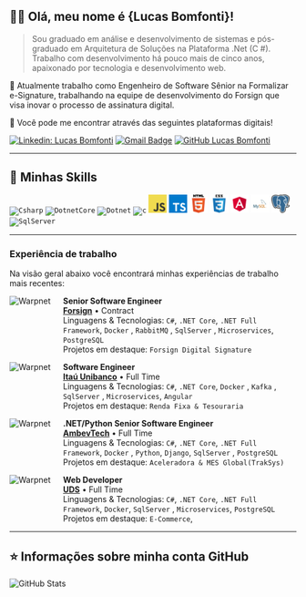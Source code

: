 ## 👨‍💻 Olá, meu nome é <strong>{Lucas Bomfonti}!</strong>

> Sou graduado em análise e desenvolvimento de sistemas e pós-graduado em Arquitetura de Soluções na Plataforma .Net (C #).
  Trabalho com desenvolvimento há pouco mais de cinco anos, apaixonado por tecnologia e desenvolvimento web.

🔭 Atualmente trabalho como Engenheiro de Software Sênior na Formalizar e-Signature, trabalhando na equipe de desenvolvimento do Forsign que visa inovar o processo de assinatura digital.

💬 Você pode me encontrar através das seguintes plataformas digitais!

[![Linkedin: Lucas Bomfonti](https://img.shields.io/badge/-Linkedin-blue?style=flat-square&logo=Linkedin&logoColor=white&link=https://www.linkedin.com/in/lucas-bomfonti-893503183/)](https://www.linkedin.com/in/lucas-bomfonti-893503183/)
[![Gmail Badge](https://img.shields.io/badge/-Gmail-006bed?style=flat-square&logo=Gmail&logoColor=white&link=mailto:lucasbonfonti846@gmail.com)](mailto:lucasbonfonti846@gmail.com)
[![GitHub Lucas Bomfonti]( https://img.shields.io/github/followers/lucasbomfonti?label=follow&style=social)](https://github.com/lucasbomfonti)

----

## 🚀 Minhas Skills

<code><img height="32" src="https://cdn.jsdelivr.net/gh/devicons/devicon/icons/csharp/csharp-original.svg" alt="Csharp"/></code>
<code><img height="32" src="https://cdn.jsdelivr.net/gh/devicons/devicon/icons/dotnetcore/dotnetcore-original.svg" alt="DotnetCore"/></code>
<code><img height="32" src="https://cdn.jsdelivr.net/gh/devicons/devicon/icons/dot-net/dot-net-plain-wordmark.svg" alt="Dotnet"/></code>
<code><img height="32" src="https://cdn.iconscout.com/icon/free/png-512/c-programming-569564.png" alt="c"/></code>
<code><img height="32" src="https://raw.githubusercontent.com/github/explore/80688e429a7d4ef2fca1e82350fe8e3517d3494d/topics/javascript/javascript.png" alt="Javascript"/></code>
<code><img height="32" src="https://raw.githubusercontent.com/github/explore/80688e429a7d4ef2fca1e82350fe8e3517d3494d/topics/typescript/typescript.png" alt="Typescript"/></code>
<code><img height="32" src="https://raw.githubusercontent.com/github/explore/80688e429a7d4ef2fca1e82350fe8e3517d3494d/topics/html/html.png" alt="HTML5"/></code>
<code><img height="32" src="https://raw.githubusercontent.com/github/explore/80688e429a7d4ef2fca1e82350fe8e3517d3494d/topics/css/css.png" alt="CSS"/></code>
<code><img height="32" src="https://raw.githubusercontent.com/github/explore/80688e429a7d4ef2fca1e82350fe8e3517d3494d/topics/angular/angular.png" alt="Angular"/></code>
<code><img height="32" src="https://raw.githubusercontent.com/github/explore/80688e429a7d4ef2fca1e82350fe8e3517d3494d/topics/mysql/mysql.png" alt="MySQL"/></code>
<code><img height="32" src="https://raw.githubusercontent.com/github/explore/80688e429a7d4ef2fca1e82350fe8e3517d3494d/topics/postgresql/postgresql.png" alt="PostegreSQL"/></code>
<code><img height="32" src="https://cdn.jsdelivr.net/gh/devicons/devicon/icons/microsoftsqlserver/microsoftsqlserver-plain-wordmark.svg" alt="SqlServer"/></code>

---

### Experiência de trabalho
Na visão geral abaixo você encontrará minhas experiências de trabalho mais recentes:

[<img align="left" height="94px" width="94px" alt="Warpnet" src="https://media-exp1.licdn.com/dms/image/C4D0BAQFJUHmDNfhPgA/company-logo_200_200/0/1656102175856?e=1664409600&v=beta&t=pn5lQmcQlt6qWJw5KwzvT8iAmYw2Dg7Y6ve0Ms6SqTc"/>](https://www.forsign.digital/)
**Senior Software Engineer** \
[**Forsign**](https://www.forsign.digital/) • Contract \
Linguagens & Tecnologias: `C#`, `.NET Core`, `.NET Full Framework`, `Docker` , `RabbitMQ` , `SqlServer` , `Microservices`, `PostgreSQL`\
Projetos em destaque: `Forsign Digital Signature`
<br/>

[<img align="left" height="94px" width="94px" alt="Warpnet" src="https://media-exp1.licdn.com/dms/image/C4D0BAQErJMMxLBtgFQ/company-logo_200_200/0/1655150371889?e=1664409600&v=beta&t=8PCcrMdnFkb39S-tS6ZhQJfVuntFwK524r_C59qy_hM"/>](https://www.linkedin.com/company/itau/)
**Software Engineer** \
[**Itaú Unibanco**](https://www.linkedin.com/company/itau/) • Full Time \
Linguagens & Tecnologias: `C#`, `.NET Core`, `Docker` , `Kafka` , `SqlServer` , `Microservices`, `Angular`\
Projetos em destaque: `Renda Fixa & Tesouraria`
<br/>

[<img align="left" height="94px" width="94px" alt="Warpnet" src="https://media-exp1.licdn.com/dms/image/C4E0BAQHv2rI8JxwT9g/company-logo_200_200/0/1625141188918?e=1664409600&v=beta&t=BSquleR2jrne6AKdY4oG_U2-n2csEAcRIsqlnv-5wSs"/>](https://www.ambevtech.com.br/)
**.NET/Python Senior Software Engineer** \
[**AmbevTech**](https://www.ambevtech.com.br/) • Full Time \
Linguagens & Tecnologias: `C#`, `.NET Core`, `.NET Full Framework`, `Docker` , `Python`, `Django`, `SqlServer` , `PostgreSQL`\
Projetos em destaque: `Aceleradora & MES Global(TrakSys)`
<br/>

[<img align="left" height="94px" width="94px" alt="Warpnet" src="https://media-exp1.licdn.com/dms/image/C4E0BAQGA6GugamGwdg/company-logo_200_200/0/1584452706815?e=1664409600&v=beta&t=-EUpveDEDs4xM9yDYl71Dohkg1avBjK67eTDoX_dKHw"/>](https://uds.com.br/)
**Web Developer** \
[**UDS**](https://uds.com.br/) • Full Time \
Linguagens & Tecnologias: `C#`, `.NET Core`, `.NET Full Framework`, `Docker`, `SqlServer` , `Microservices`, `PostgreSQL`\
Projetos em destaque: `E-Commerce`,
<br/>

---

## ⭐ Informações sobre minha conta GitHub
![GitHub Stats](https://github-readme-stats.vercel.app/api?username=lucasbomfonti&show_icons=true)
